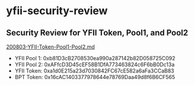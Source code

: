 # yfii-security-review

## Security Review for YFII Token, Pool1, and Pool2

[200803-YFII-Token-Pool1-Pool2.md](200803-YFII-Token-Pool1-Pool2.md)


- YFII Pool 1: 0xb81D3cB2708530ea990a287142b82D058725C092
- YFII Pool 2: 0xAFfcD3D45cEF58B1DfA773463824c6F6bB0Dc13a
- YFII Token: 0xa1d0E215a23d7030842FC67cE582a6aFa3CCaB83
- BPT Token: 0x16cAC1403377978644e78769Daa49d8f6B6CF565
